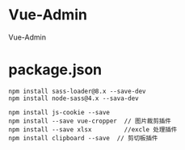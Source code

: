 # Vue-Admin
Vue-Admin

# package.json
```
npm install sass-loader@8.x --save-dev
npm install node-sass@4.x --sava-dev

npm install js-cookie --save
npm install --save vue-cropper  // 图片裁剪插件
npm install --save xlsx         //excle 处理插件
npm install clipboard --save  // 剪切板插件
```
